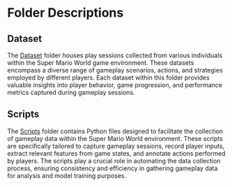 # Folder Descriptions

## Dataset

The [Dataset](https://github.com/sankalp-s/MSC_Thesis/tree/main/Player_Inputs/Dataset) folder houses play sessions collected from various individuals within the Super Mario World game environment. These datasets encompass a diverse range of gameplay scenarios, actions, and strategies employed by different players. Each dataset within this folder provides valuable insights into player behavior, game progression, and performance metrics captured during gameplay sessions.

## Scripts

The [Scripts](https://github.com/sankalp-s/MSC_Thesis/tree/main/Player_Inputs/Scripts) folder contains Python files designed to facilitate the collection of gameplay data within the Super Mario World environment. These scripts are specifically tailored to capture gameplay sessions, record player inputs, extract relevant features from game states, and annotate actions performed by players. The scripts play a crucial role in automating the data collection process, ensuring consistency and efficiency in gathering gameplay data for analysis and model training purposes.
